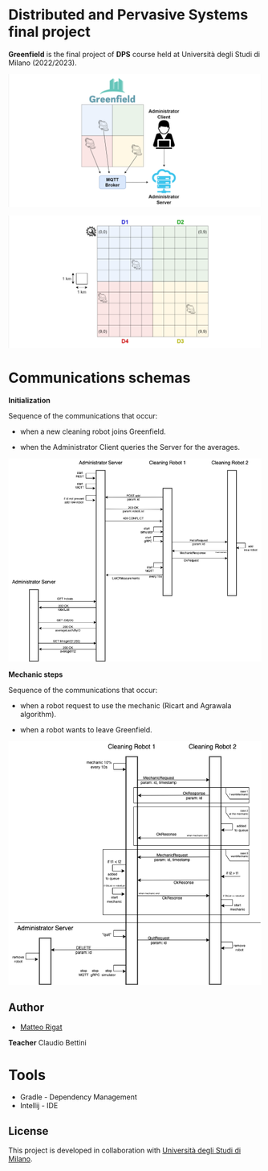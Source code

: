 
# Distributed and Pervasive Systems final project

**Greenfield** is the final project of **DPS** course held
at Università degli Studi di Milano (2022/2023).

![Image of the city](images/greenfield.png)

![Image of the city](images/districts.png)


# Communications schemas
**Initialization**

Sequence of the communications that occur:

* when a new cleaning robot joins Greenfield.

* when the Administrator Client queries the Server for the averages.

![Initialization](images/init.png)

**Mechanic steps**

Sequence of the communications that occur:

* when a robot request to use the mechanic (Ricart and Agrawala algorithm).

* when a robot wants to leave Greenfield.

![Mechanic](images/mechanic.png)


## Author
* [Matteo Rigat](https://github.com/MatteoRigat)

**Teacher** Claudio Bettini

# Tools
* Gradle - Dependency Management
* Intellij - IDE

## License
This project is developed in collaboration with [Università degli Studi di Milano](https://www.unimi.it/).

